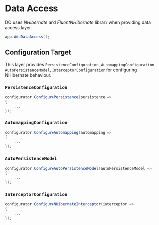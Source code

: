 # Data Access

DO uses _NHibernate_ and _FluentNHibernate_ library when providing data access
layer.

```csharp
app.AddDataAccess();
```

## Configuration Target

This layer provides `PersistenceConfiguration`, `AutomappingConfiguration`
`AutoPersistenceModel`, `InterceptorConfiguration` for configuring
NHibernate behaviour.

### `PersistenceConfiguration`

```csharp
configurator.ConfigurePersistence(persistence =>
{
    ...
});
```

### `AutomappingConfiguration`

```csharp
configurator.ConfigureAutomapping(automapping =>
{
    ...
});
```

### `AutoPersistenceModel`

```csharp
configurator.ConfigureAutoPersistenceModel(autoPersistenceModel =>
{
    ...
});
```

### `InterceptorConfiguration`

```csharp
configurator.ConfigureNHibernateInterceptor(interceptor =>
{
    ...
});
```
